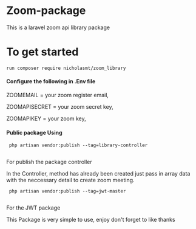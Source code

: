 # Zoom-package
This is a laravel zoom api library package

# To get started

```
run composer require nicholasmt/zoom_library

```

<h4> Configure the following in .Env file </h4>

ZOOMEMAIL = your zoom register email,

ZOOMAPISECRET = your zoom secret key,

ZOOMAPIKEY = your zoom key,

 <h4> Public package Using </h4>
 
```
 php artisan vendor:publish --tag=library-controller
 
```
For publish the package controller

In the Controller, method has already been created just pass in array data with the neccessary detail to create zoom meeting. 

```
 php artisan vendor:publish --tag=jwt-master
 
```
For the JWT package

This Package is very simple to use, enjoy don't forget to like thanks


